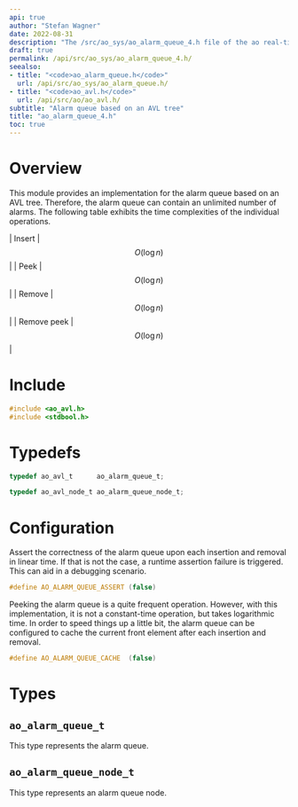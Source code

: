```yaml
---
api: true
author: "Stefan Wagner"
date: 2022-08-31
description: "The /src/ao_sys/ao_alarm_queue_4.h file of the ao real-time operating system."
draft: true
permalink: /api/src/ao_sys/ao_alarm_queue_4.h/
seealso:
- title: "<code>ao_alarm_queue.h</code>"
  url: /api/src/ao_sys/ao_alarm_queue.h/
- title: "<code>ao_avl.h</code>"
  url: /api/src/ao/ao_avl.h/
subtitle: "Alarm queue based on an AVL tree"
title: "ao_alarm_queue_4.h"
toc: true
---
```


# Overview

This module provides an implementation for the alarm queue based on an AVL tree. Therefore, the alarm queue can contain an unlimited number of alarms. The following table exhibits the time complexities of the individual operations.

| Insert | $$O(\log n)$$ |
| Peek | $$O(\log n)$$ |
| Remove | $$O(\log n)$$ |
| Remove peek | $$O(\log n)$$ |

# Include

```c
#include <ao_avl.h>
#include <stdbool.h>
```

# Typedefs

```c
typedef ao_avl_t      ao_alarm_queue_t;
```

```c
typedef ao_avl_node_t ao_alarm_queue_node_t;
```

# Configuration

Assert the correctness of the alarm queue upon each insertion and removal in linear time. If that is not the case, a runtime assertion failure is triggered. This can aid in a debugging scenario.

```c
#define AO_ALARM_QUEUE_ASSERT (false)
```

Peeking the alarm queue is a quite frequent operation. However, with this implementation, it is not a constant-time operation, but takes logarithmic time. In order to speed things up a little bit, the alarm queue can be configured to cache the current front element after each insertion and removal.

```c
#define AO_ALARM_QUEUE_CACHE  (false)
```

# Types

## `ao_alarm_queue_t`

This type represents the alarm queue.

## `ao_alarm_queue_node_t`

This type represents an alarm queue node.
